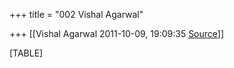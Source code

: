+++
title = "002 Vishal Agarwal"

+++
[[Vishal Agarwal	2011-10-09, 19:09:35 [Source](https://groups.google.com/g/bvparishat/c/WvYeRNq8So8)]]



[TABLE]

